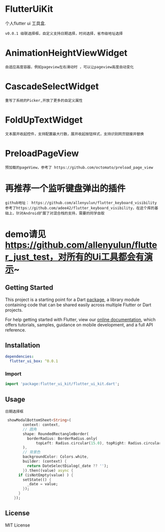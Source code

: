 # FlutterUiKit

个人flutter ui 工具盒.
    
    v0.0.1 级联选择框，自定义支持日期选择，时间选择，省市级地址选择

# AnimationHeightViewWidget
    自适应高度容器，例如pageview左右滑动时 ，可以让pageview高度自动变化
    
# CascadeSelectWidget
    重写了系统的Picker,开放了更多的自定义属性
    
# FoldUpTextWidget 
    文本展开收起控件，支持配置最大行数，展开收起按钮样式，支持识别网页链接并替换

# PreloadPageView
    预加载的pageView，参考了 https://github.com/octomato/preload_page_view

# 再推荐一个监听键盘弹出的插件
    github地址： https://github.com/allenyulun/flutter_keyboard_visibility
    参考了https://github.com/adee42/flutter_keyboard_visibility，在这个库的基础上，针对Android扩展了对混合栈的支持，需要的同学自取

# demo请见 https://github.com/allenyulun/flutter_just_test，对所有的Ui工具都会有演示~
    
## Getting Started

This project is a starting point for a Dart
[package](https://flutter.dev/developing-packages/),
a library module containing code that can be shared easily across
multiple Flutter or Dart projects.

For help getting started with Flutter, view our 
[online documentation](https://flutter.dev/docs), which offers tutorials, 
samples, guidance on mobile development, and a full API reference.

## Installation
```yaml
dependencies:
  flutter_ui_box: ^0.0.1
```

### Import

```dart
import 'package:flutter_ui_kit/flutter_ui_kit.dart';
```

## Usage

```日期选择框```
```dart
 showModalBottomSheet<String>(
        context: context,
        // 圆角
        shape: RoundedRectangleBorder(
          borderRadius: BorderRadius.only(
              topLeft: Radius.circular(15.0), topRight: Radius.circular(15.0)),
        ),
        // 背景色
        backgroundColor: Colors.white,
        builder: (context) {
          return DateSelectDialog(_date ?? '');
        }).then((value) async {
      if (isNotEmpty(value) ) {
        setState(() {
          _date = value;
        });
      }
    });
```

## License

MIT License